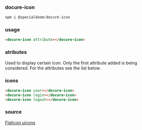 ### docure-icon

```js
npm i @specialdoom/docure-icon
```

### usage

```html
<docure-icon attribute></docure-icon>
```

### atributes
Used to display certain icon.
Only the first attribute added is being considered.
For the attributes see the list below.

### icons 
```html
<docure-icon user></docure-icon>
<docure-icon login></docure-icon>
<docure-icon logout></docure-icon>
```

### source
[Flaticon uicons](https://www.flaticon.com/uicons)
